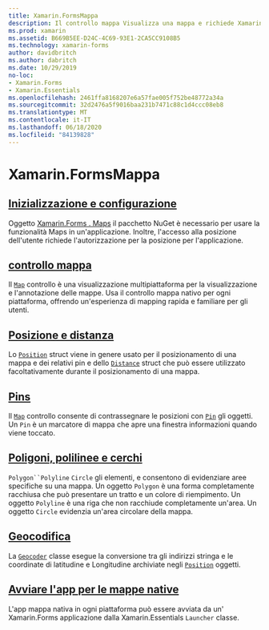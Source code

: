 ```yaml
---
title: Xamarin.FormsMappa
description: Il controllo mappa Visualizza una mappa e richiede Xamarin.Forms . Esegue il mapping del pacchetto NuGet.
ms.prod: xamarin
ms.assetid: B669B5EE-D24C-4C69-93E1-2CA5CC9108B5
ms.technology: xamarin-forms
author: davidbritch
ms.author: dabritch
ms.date: 10/29/2019
no-loc:
- Xamarin.Forms
- Xamarin.Essentials
ms.openlocfilehash: 2461ffa8168207e6a57fae005f752be48772a34a
ms.sourcegitcommit: 32d2476a5f9016baa231b7471c88c1d4ccc08eb8
ms.translationtype: MT
ms.contentlocale: it-IT
ms.lasthandoff: 06/18/2020
ms.locfileid: "84139828"
---
```

# <a name="xamarinforms-map"></a>Xamarin.FormsMappa

## <a name="initialization-and-configuration"></a>[Inizializzazione e configurazione](setup.md)

Oggetto [ Xamarin.Forms . Maps](https://www.nuget.org/packages/Xamarin.Forms.Maps/) il pacchetto NuGet è necessario per usare la funzionalità Maps in un'applicazione. Inoltre, l'accesso alla posizione dell'utente richiede l'autorizzazione per la posizione per l'applicazione.

## <a name="map-control"></a>[controllo mappa](map.md)

Il [`Map`](xref:Xamarin.Forms.Maps.Map) controllo è una visualizzazione multipiattaforma per la visualizzazione e l'annotazione delle mappe. Usa il controllo mappa nativo per ogni piattaforma, offrendo un'esperienza di mapping rapida e familiare per gli utenti.

## <a name="position-and-distance"></a>[Posizione e distanza](position-distance.md)

Lo [`Position`](xref:Xamarin.Forms.Maps.Position) struct viene in genere usato per il posizionamento di una mappa e dei relativi pin e dello [`Distance`](xref:Xamarin.Forms.Maps.Distance) struct che può essere utilizzato facoltativamente durante il posizionamento di una mappa.

## <a name="pins"></a>[Pins](pins.md)

Il [`Map`](xref:Xamarin.Forms.Maps.Map) controllo consente di contrassegnare le posizioni con [`Pin`](xref:Xamarin.Forms.Maps.Pin) gli oggetti. Un `Pin` è un marcatore di mappa che apre una finestra informazioni quando viene toccato.

## <a name="polygons-polylines-and-circles"></a>[Poligoni, polilinee e cerchi](polygons.md)

`Polygon``Polyline` `Circle` gli elementi, e consentono di evidenziare aree specifiche su una mappa. Un oggetto `Polygon` è una forma completamente racchiusa che può presentare un tratto e un colore di riempimento. Un oggetto `Polyline` è una riga che non racchiude completamente un'area. Un oggetto `Circle` evidenzia un'area circolare della mappa.

## <a name="geocoding"></a>[Geocodifica](geocoder.md)

La [`Geocoder`](xref:Xamarin.Forms.Maps.Geocoder) classe esegue la conversione tra gli indirizzi stringa e le coordinate di latitudine e Longitudine archiviate negli [`Position`](xref:Xamarin.Forms.Maps.Position) oggetti.

## <a name="launch-the-native-map-app"></a>[Avviare l'app per le mappe native](native-map-app.md)

L'app mappa nativa in ogni piattaforma può essere avviata da un' Xamarin.Forms applicazione dalla Xamarin.Essentials `Launcher` classe.
